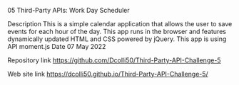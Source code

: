 05 Third-Party APIs: Work Day Scheduler

Description
This is a simple calendar application that allows the user to save events for each hour of the day.
This app runs in the browser and features dynamically updated HTML and CSS powered by jQuery.
This app is using API moment.js
Date
07 May 2022

Repository link
https://github.com/Dcolli50/Third-Party-API-Challenge-5

Web site link
https://dcolli50.github.io/Third-Party-API-Challenge-5/
